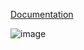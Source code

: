 [Documentation](https://github.com/stefanskz/PDF-Question-Answer-System/blob/71e3df86c55973d6038dd4c5dac893094f141b82/QA%20System%20Project.pdf)



![image](https://github.com/user-attachments/assets/167ee221-dcff-4a00-8aba-1847ce4186d5)
